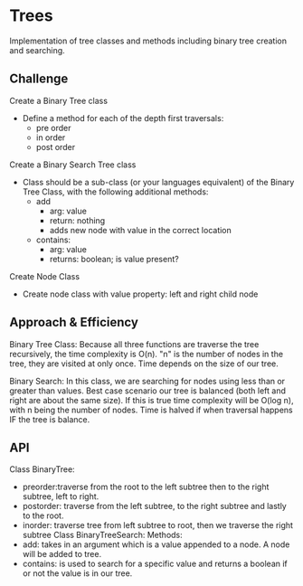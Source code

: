 # Trees
Implementation of tree classes and methods including binary tree creation and searching.
## Challenge
Create a Binary Tree class
- Define a method for each of the depth first traversals:
  - pre order
  - in order
  - post order

Create a Binary Search Tree class
- Class should be a sub-class (or your languages equivalent) of the Binary Tree Class, with the following additional methods:
  - add
    - arg: value
    - return: nothing
    - adds new node with value in the correct location
  - contains:
    - arg: value
    - returns: boolean; is value present?

Create Node Class
  - Create node class with value property: left and right child node

## Approach & Efficiency
Binary Tree Class:
Because all three functions are traverse the tree recursively, the time complexity is O(n). "n" is the number of nodes in the tree, they are visited at only once. Time depends on the size of our tree.

Binary Search:
In this class, we are searching for nodes using less than or greater than values. Best case scenario our tree is balanced (both left and right are about the same size). If this is true time complexity will be O(log n), with n being the number of nodes. Time is halved if when traversal happens IF the tree is balance.

## API

Class BinaryTree:
- preorder:traverse from the root to the left subtree then to the right subtree, left to right.
- postorder: traverse from the left subtree, to the right subtree and lastly to the root.
- inorder: traverse tree from left subtree to root, then we traverse the right subtree
Class BinaryTreeSearch:
Methods:
- add: takes in an argument which is a value appended to a node. A node will be added to tree.
- contains: is used to search for a specific value and returns a boolean if or not the value is in our tree.
